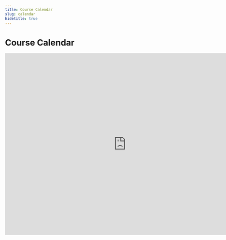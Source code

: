 ```yaml
---
title: Course Calendar
slug: calendar
hidetitle: true
---
```


# Course Calendar

<iframe src="https://calendar.google.com/calendar/embed?showPrint=0&amp;showCalendars=0&amp;showTz=0&amp;height=600&amp;wkst=1&amp;bgcolor=%23FFFFFF&amp;src=uconn.edu_veiu3qtmo22cjtm2vevobmjeog%40group.calendar.google.com&amp;color=%23AB8B00&amp;ctz=America%2FNew_York" style="border-width:0" width="800" height="600" frameborder="0" scrolling="no"></iframe>
